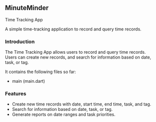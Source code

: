 ## MinuteMinder

Time Tracking App

A simple time-tracking application to record and query time records.

### Introduction
The Time Tracking App allows users to record and query time records. Users can create new records, and search for information based on date, task, or tag. 

It contains the following files so far:
- main (main.dart)

### Features
- Create new time records with date, start time, end time, task, and tag.
- Search for information based on date, task, or tag.
- Generate reports on date ranges and task priorities.

